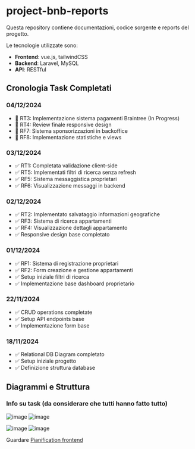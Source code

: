 # project-bnb-reports

Questa repository contiene documentazioni, codice sorgente e reports del progetto.

Le tecnologie utilizzate sono:

- **Frontend**: vue.js, tailwindCSS
- **Backend**: Laravel, MySQL
- **API**: RESTful

## Cronologia Task Completati

### 04/12/2024
- 🔄 RT3: Implementazione sistema pagamenti Braintree (In Progress)
- 🔄 RT4: Review finale responsive design
- 🔄 RF7: Sistema sponsorizzazioni in backoffice
- 🔄 RF8: Implementazione statistiche e views

### 03/12/2024
- ✅ RT1: Completata validazione client-side
- ✅ RT5: Implementati filtri di ricerca senza refresh
- ✅ RF5: Sistema messaggistica proprietari
- ✅ RF6: Visualizzazione messaggi in backend

### 02/12/2024
- ✅ RT2: Implementato salvataggio informazioni geografiche
- ✅ RF3: Sistema di ricerca appartamenti
- ✅ RF4: Visualizzazione dettagli appartamento
- ✅ Responsive design base completato

### 01/12/2024
- ✅ RF1: Sistema di registrazione proprietari
- ✅ RF2: Form creazione e gestione appartamenti
- ✅ Setup iniziale filtri di ricerca
- ✅ Implementazione base dashboard proprietario

### 22/11/2024
- ✅ CRUD operations completate
- ✅ Setup API endpoints base
- ✅ Implementazione form base

### 18/11/2024
- ✅ Relational DB Diagram completato
- ✅ Setup iniziale progetto
- ✅ Definizione struttura database

## Diagrammi e Struttura
### Info su task (da considerare che tutti hanno fatto tutto)
![image](https://github.com/user-attachments/assets/4cffac4f-7286-4cef-8cce-c69e02825319)
![image](https://github.com/user-attachments/assets/4b4c6e3f-29a6-4a91-ba1e-eb2d3d8e7faf)

![image](https://github.com/user-attachments/assets/6acb91d1-f3e3-4ede-b809-9b68354670b9)
![image](https://github.com/user-attachments/assets/81174018-c314-4b50-b51a-be3302b133d9)

Guardare [Pianification frontend](https://github.com/project-bnb/project-bnb-reports/blob/main/Pianification/frontend.md)




